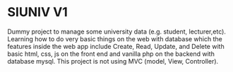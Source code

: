 # SIUNIV V1
Dummy project to manage some university data (e.g. student, lecturer,etc). Learning how to do very basic things on the web with database which the features inside the web app include Create, Read, Update, and Delete with basic html, css, js on the front end and vanilla php on the backend with database mysql. This project is not using MVC (model, View, Controller).
